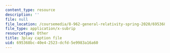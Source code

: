 ```yaml
---
content_type: resource
description: ''
file: null
file_location: /coursemedia/8-962-general-relativity-spring-2020/695368bc40e42523dcfd5e9983a16a60_h9xaoGkyHwg.srt
file_type: application/x-subrip
resourcetype: Other
title: 3play caption file
uid: 695368bc-40e4-2523-dcfd-5e9983a16a60
---
```

